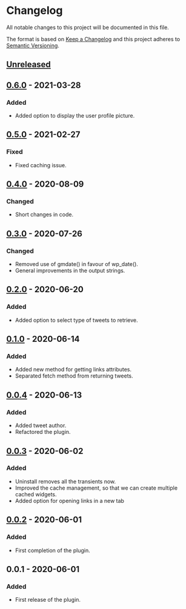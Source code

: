 # Changelog

All notable changes to this project will be documented in this file.

The format is based on [Keep a Changelog](http://keepachangelog.com/en/1.0.0/)
and this project adheres to [Semantic Versioning](http://semver.org/spec/v2.0.0.html).

## [Unreleased]

## [0.6.0] - 2021-03-28
### Added
* Added option to display the user profile picture.

## [0.5.0] - 2021-02-27
### Fixed
* Fixed caching issue.

## [0.4.0] - 2020-08-09
### Changed
* Short changes in code.

## [0.3.0] - 2020-07-26
### Changed
* Removed use of gmdate() in favour of wp_date().
* General improvements in the output strings.

## [0.2.0] - 2020-06-20
### Added
* Added option to select type of tweets to retrieve.

## [0.1.0] - 2020-06-14
### Added
* Added new method for getting links attributes.
* Separated fetch method from returning tweets.

## [0.0.4] - 2020-06-13
### Added
* Added tweet author.
* Refactored the plugin.

## [0.0.3] - 2020-06-02
### Added
* Uninstall removes all the transients now.
* Improved the cache management, so that we can create multiple cached widgets.
* Added option for opening links in a new tab

## [0.0.2] - 2020-06-01
### Added
* First completion of the plugin.

## 0.0.1 - 2020-06-01
### Added
* First release of the plugin.

[Unreleased]: https://github.com/aldolat/aldolat-twitter/commits/develop
[0.6.0]: https://github.com/aldolat/aldolat-twitter/compare/0.5.0...0.6.0
[0.5.0]: https://github.com/aldolat/aldolat-twitter/compare/0.4.0...0.5.0
[0.4.0]: https://github.com/aldolat/aldolat-twitter/compare/0.3.0...0.4.0
[0.3.0]: https://github.com/aldolat/aldolat-twitter/compare/0.2.0...0.3.0
[0.2.0]: https://github.com/aldolat/aldolat-twitter/compare/0.1.0...0.2.0
[0.1.0]: https://github.com/aldolat/aldolat-twitter/compare/0.0.4...0.1.0
[0.0.4]: https://github.com/aldolat/aldolat-twitter/compare/0.0.3...0.0.4
[0.0.3]: https://github.com/aldolat/aldolat-twitter/compare/0.0.2...0.0.3
[0.0.2]: https://github.com/aldolat/aldolat-twitter/compare/0.0.1...0.0.2
